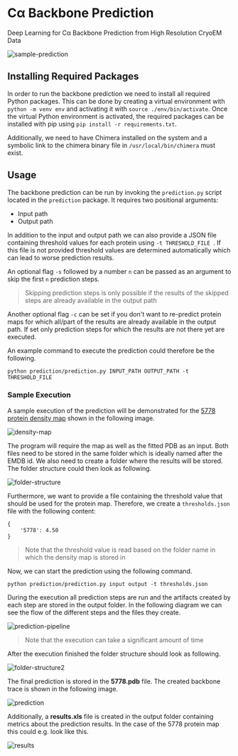# Cα Backbone Prediction
Deep Learning for Cα Backbone Prediction from High Resolution CryoEM Data

<img src="https://i.ibb.co/pQbMPrW/sample-prediction.png" alt="sample-prediction" border="0">

## Installing Required Packages
In order to run the backbone prediction we need to install all required Python packages.
This can be done by creating a virtual environment with `python -m venv env` and activating it with `source ./env/bin/activate`. Once the virtual Python environment is activated, the required packages can be installed with pip using `pip install -r requirements.txt`.

Additionally, we need to have Chimera installed on the system and a symbolic link to the chimera binary file in `/usr/local/bin/chimera` must exist.

## Usage
The backbone prediction can be run by invoking the `prediction.py` script located in the `prediction` package. It requires two positional arguments:

* Input path
* Output path

In addition to the input and output path we can also provide a JSON file containing threshold values for each protein using `-t THRESHOLD_FILE `. If this file is not provided threshold values are determined automatically which can lead to worse prediction results.

An optional flag `-s` followed by a number `n` can be passed as an argument to skip the first `n` prediction steps.
> Skipping prediction steps is only possible if the results of the skipped steps are already available in the output path

Another optional flag `-c` can be set if you don't want to re-predict protein maps for which all/part of the results are already available in the output path. If set only prediction steps for which the results are not there yet are executed.

An example command to execute the prediction could therefore be the following.

`python prediction/prediction.py INPUT_PATH OUTPUT_PATH -t THRESHOLD_FILE`

### Sample Execution
A sample execution of the prediction will be demonstrated for the [5778 protein density map](https://www.emdataresource.org/EMD-5778) shown in the following image.

<img src="https://i.ibb.co/XtbqC9z/density-map.png" alt="density-map" border="0">

The program will require the map as well as the fitted PDB as an input. Both files need to be stored in the same folder which is ideally named after the EMDB id. We also need to create a folder where the results will be stored. The folder structure could then look as following.

<img src="https://i.ibb.co/V9f3tJ4/folder-structure.png" alt="folder-structure" border="0">

Furthermore, we want to provide a file containing the threshold value that should be used for the protein map. Therefore, we create a `thresholds.json` file with the following content:

```
{
	'5778': 4.50
}
```

> Note that the threshold value is read based on the folder name in which the density map is stored in

Now, we can start the prediction using the following command.

`python prediction/prediction.py input output -t thresholds.json`

During the execution all prediction steps are run and the artifacts created by each step are stored in the output folder. In the following diagram we can see the flow of the different steps and the files they create.

<img src="https://i.ibb.co/w0DWq2M/prediction-pipeline.png" alt="prediction-pipeline" border="0">

> Note that the execution can take a significant amount of time

After the execution finished the folder structure should look as following.

<img src="https://i.ibb.co/nfRRgjH/folder-structure2.png" alt="folder-structure2" border="0">

The final prediction is stored in the **5778.pdb** file. The created backbone trace is shown in the following image.

<img src="https://i.ibb.co/hsq9VW5/prediction.png" alt="prediction" border="0">

Additionally, a **results.xls** file is created in the output folder containing metrics about the prediction results. In the case of the 5778 protein map this could e.g. look like this.

<img src="https://i.ibb.co/37HCVtm/results.png" alt="results" border="0">
